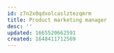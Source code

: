 ```yaml
---
id: z7n2x0qdxolcaslztezqmrm
title: Product marketing manager
desc: ''
updated: 1665520662591
created: 1648411712569
---
```


